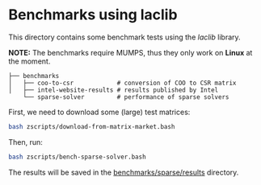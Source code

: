 # Benchmarks using laclib

This directory contains some benchmark tests using the _laclib_ library.

**NOTE:** The benchmarks require MUMPS, thus they only work on **Linux** at the moment.

```
├── benchmarks
│   ├── coo-to-csr            # conversion of COO to CSR matrix
│   ├── intel-website-results # results published by Intel
    └── sparse-solver         # performance of sparse solvers
```

First, we need to download some (large) test matrices:

```bash
bash zscripts/download-from-matrix-market.bash
```

Then, run:

```bash
bash zscripts/bench-sparse-solver.bash
```

The results will be saved in the [benchmarks/sparse/results](https://github.com/cpmech/laclib/tree/main/benchmarks/sparse/results) directory.
